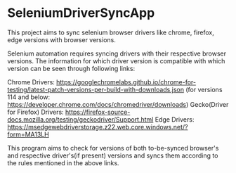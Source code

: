 # SeleniumDriverSyncApp

This project aims to sync selenium browser drivers like chrome, firefox, edge versions with browser versions.

Selenium automation requires syncing drivers with their respective browser versions. The information for which driver version is compatible with which version can be seen through following links:

Chrome Drivers: https://googlechromelabs.github.io/chrome-for-testing/latest-patch-versions-per-build-with-downloads.json
(for versions 114 and below: https://developer.chrome.com/docs/chromedriver/downloads)
Gecko(Driver for Firefox) Drivers: https://firefox-source-docs.mozilla.org/testing/geckodriver/Support.html
Edge Drivers: https://msedgewebdriverstorage.z22.web.core.windows.net/?form=MA13LH

This program aims to check for versions of both to-be-synced browser's and respective driver's(if present) versions and syncs them according to the rules mentioned in the above links.
